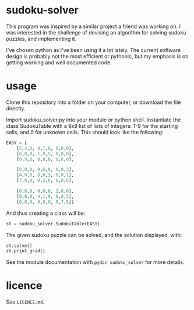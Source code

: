 # sudoku-solver

This program was inspired by a similar project a friend was working on. I was
interested in the challenge of devising an algorithm for solving sudoku
puzzles, and implementing it.

I've chosen python as I've been using it a lot lately. The current software
design is probably not the most efficient or pythonic, but my emphasis is on
getting working and well documented code.

# usage

Clone this repository into a folder on your computer, or download the file
directly. 

Import sudoku\_solver.py into your module or python shell. Instantiate the
class SudokuTable with a 9x9 list of lists of integers: 1-9 for the starting
cells, and 0 for unknown cells. This should look like the following:

```python
EASY = [
    [5,3,0, 0,7,0, 0,0,0],
    [6,0,0, 1,9,5, 0,0,0],
    [0,9,8, 0,0,0, 0,6,0],

    [8,0,0, 0,6,0, 0,0,3],
    [4,0,0, 8,0,3, 0,0,1],
    [7,0,0, 0,2,0, 0,0,6],

    [0,6,0, 0,0,0, 2,8,0],
    [0,0,0, 4,1,9, 0,0,5],
    [0,0,0, 0,8,0, 0,7,9]]
```

And thus creating a class will be:

```python
st = sudoku_solver.SudokuTable(EASY)
```

The given sudoku puzzle can be solved, and the solution displayed, with:

```python
st.solve()
st.print_grid()
```

See the module documentation with `pydoc sudoku_solver` for more details.

# licence

See `LICENCE.md`.
